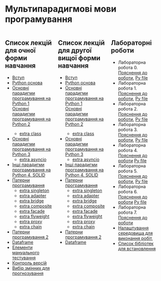 <!-- Google tag (gtag.js) -->
<script async src="https://www.googletagmanager.com/gtag/js?id=G-74DZG0CQKR"></script>
<script>
  window.dataLayer = window.dataLayer || [];
  function gtag(){dataLayer.push(arguments);}
  gtag('js', new Date());

  gtag('config', 'G-74DZG0CQKR');
</script>
<!-- Google Tag Manager (noscript) -->
<noscript><iframe src="https://www.googletagmanager.com/ns.html?id=GTM-WFV4C9R4"
height="0" width="0" style="display:none;visibility:hidden"></iframe></noscript>
<!-- End Google Tag Manager (noscript) -->

<!-- Google Tag Manager -->
<script>(function(w,d,s,l,i){w[l]=w[l]||[];w[l].push({'gtm.start':
new Date().getTime(),event:'gtm.js'});var f=d.getElementsByTagName(s)[0],
j=d.createElement(s),dl=l!='dataLayer'?'&l='+l:'';j.async=true;j.src=
'https://www.googletagmanager.com/gtm.js?id='+i+dl;f.parentNode.insertBefore(j,f);
})(window,document,'script','dataLayer','GTM-WFV4C9R4');</script>
<!-- End Google Tag Manager -->

# Мультипарадигмові мови програмування

<div style="display: flex; gap: 20px;">
  <div style="flex: 1;">
    <h2>Список лекцій для очної форми навчання</h2>
<ul>
<li>
   <a href="https://github.com/GeorgKantsedal/HeorhiiKantsedal.github.io/blob/10e9221148f19300db3902bcd54a532af7e05b1a/lectures%20materials/mmp/MMP0%20%D0%A0%D0%A1%D0%9E%20%D0%9E%D1%87%D0%BD%D0%B0%20%D1%84%D0%BE%D1%80%D0%BC%D0%B0%20%D0%BD%D0%B0%D0%B2%D1%87%D0%B0%D0%BD%D0%BD%D1%8F.pdf">
      Вступ</a>
</li>
<li>
   <a href="https://github.com/GeorgKantsedal/HeorhiiKantsedal.github.io/blob/10e9221148f19300db3902bcd54a532af7e05b1a/lectures%20materials/mmp/MMP1%20basics%20for%20start.pdf">
   Python основа</a>
</li>
<li>
   <a href="https://github.com/GeorgKantsedal/HeorhiiKantsedal.github.io/blob/10e9221148f19300db3902bcd54a532af7e05b1a/lectures%20materials/mmp/MMP2%20Paradigms%20in%20Python.pdf">
   Основні парадигми програмування на Python 1</a>
</li>
   <a href="https://github.com/GeorgKantsedal/HeorhiiKantsedal.github.io/blob/10e9221148f19300db3902bcd54a532af7e05b1a/lectures%20materials/mmp/MMP3%20Paradigms%20in%20Python%20part2.pdf">
   Основні парадигми програмування на Python 2</a> 
   <ul>
   <li>
      <a href="https://github.com/GeorgKantsedal/HeorhiiKantsedal.github.io/blob/ae20c98606dc5192ee779f853030d7f07746f4fe/lectures%20materials/mmp/extra/class.py">
      extra class</a>
   </li>
   </ul>
<li> 
   <a href="https://github.com/GeorgKantsedal/HeorhiiKantsedal.github.io/blob/10e9221148f19300db3902bcd54a532af7e05b1a/lectures%20materials/mmp/MMP4%20Paradigms%20in%20Python%20part3.pdf">
   Основні парадигми програмування на Python 3</a> 
   <ul>
   <li> <a href="https://github.com/GeorgKantsedal/HeorhiiKantsedal.github.io/blob/d6e6e0b6032b0386b685236baf9866a3bb01ea44/lectures%20materials/mmp/extra/async.py">
   extra asyncio</a>
   </li>
   </ul>
</li>
<li>
   <a href="https://github.com/GeorgKantsedal/HeorhiiKantsedal.github.io/blob/ea8c7d0d8c65801258197d2b0875facf6cfc9b88/lectures%20materials/mmp/MMP5%20Paradigms%20in%20Python%20part4.pdf">
   Інші парадигми програмування на Python 4. SOLID</a>
</li>
<li>
   <a href="https://github.com/GeorgKantsedal/HeorhiiKantsedal.github.io/blob/ff82b9021e69de75172c31d72948af3f3cab4a14/lectures%20materials/mmp/MMP6%20Design%20Pattern%20in%20Python.pdf">
   Патерни програмування</a>
   <ul>
   <li><a href="https://github.com/GeorgKantsedal/HeorhiiKantsedal.github.io/blob/6373495938be4d1f4975cfc9ef44c3c4960a6452/lectures%20materials/mmp/extra/singleton.py">
   extra singleton</a> </li>
   <li><a href="https://github.com/GeorgKantsedal/HeorhiiKantsedal.github.io/blob/9775820f4faadb9cfa860af150449bba75f4ab05/lectures%20materials/mmp/extra/adapter.py">
   extra adapter</a> </li>
   <li><a href="https://github.com/GeorgKantsedal/HeorhiiKantsedal.github.io/blob/de906cc554eadbb34ab3ddfaf8ec4f2ce3609f92/lectures%20materials/mmp/extra/bridge.py">
   extra bridge</a> </li>
   <li><a href="https://github.com/GeorgKantsedal/HeorhiiKantsedal.github.io/blob/42f407d97ae0651f4811286c5a7ed7b64de10d04/lectures%20materials/mmp/extra/composite.py">
   extra composite</a> </li>
   <li><a href="https://github.com/GeorgKantsedal/HeorhiiKantsedal.github.io/blob/a034365a30c0040fba38d944f8e1335ce9f1f8c4/lectures%20materials/mmp/extra/facade.py">
   extra facade</a> </li>
   <li><a href="https://github.com/GeorgKantsedal/HeorhiiKantsedal.github.io/blob/a034365a30c0040fba38d944f8e1335ce9f1f8c4/lectures%20materials/mmp/extra/flyweight.py">
   extra flyweight</a> </li>
   <li><a href="https://github.com/GeorgKantsedal/HeorhiiKantsedal.github.io/blob/a034365a30c0040fba38d944f8e1335ce9f1f8c4/lectures%20materials/mmp/extra/proxy.py">
   extra proxy</a> </li>
   <li><a href="https://github.com/GeorgKantsedal/HeorhiiKantsedal.github.io/blob/a034365a30c0040fba38d944f8e1335ce9f1f8c4/lectures%20materials/mmp/extra/chain.py">
   extra chain</a> </li>
</ul>
</li>
<li><a href="https://github.com/GeorgKantsedal/HeorhiiKantsedal.github.io/blob/ff82b9021e69de75172c31d72948af3f3cab4a14/lectures%20materials/mmp/MMP6%20Design%20Pattern%20in%20Python.pdf">
   Патерни програмування 2</a> </li>
<li><a href="https://github.com/GeorgKantsedal/HeorhiiKantsedal.github.io/blob/c4482aa89aec39938c1c4ddc1e178ab781be7fff/lectures%20materials/mmp/MMP7%20DataFrame.pdf">
Dataframe</a> </li>
<li> <a href="old testing prez/manual tesing.md"> 
Елементи мануального тестування </a> </li>
<li> <a href="MMP.md">Контроль версій</a> </li>
<li> <a href="https://github.com/GeorgKantsedal/HeorhiiKantsedal.github.io/blob/d146cad927f35525c6b5f8df1b92beddf2f20939/lectures%20materials/mmp/MMP8%20feature%20selection.pdf">
Вибір змінних для прогнозування</a> </li>
</ul>
  </div>
  <div style="flex: 1;">
    <h2>Список лекцій для другої вищої форми навчання</h2>
<ul>
<li>
   <a href="https://github.com/GeorgKantsedal/HeorhiiKantsedal.github.io/blob/10e9221148f19300db3902bcd54a532af7e05b1a/lectures%20materials/mmp/MMP0%20%D0%A0%D0%A1%D0%9E%20%D0%97%D0%B0%D0%BE%D1%87%D0%BD%D0%B0%20%D1%84%D0%BE%D1%80%D0%BC%D0%B0%20%D0%BD%D0%B0%D0%B2%D1%87%D0%B0%D0%BD%D0%BD%D1%8F.pdf">
      Вступ</a>
</li>
<li>
   <a href="https://github.com/GeorgKantsedal/HeorhiiKantsedal.github.io/blob/10e9221148f19300db3902bcd54a532af7e05b1a/lectures%20materials/mmp/MMP1%20basics%20for%20start.pdf">
   Python основа</a>
</li>
<li>
   <a href="https://github.com/GeorgKantsedal/HeorhiiKantsedal.github.io/blob/10e9221148f19300db3902bcd54a532af7e05b1a/lectures%20materials/mmp/MMP2%20Paradigms%20in%20Python.pdf">
   Основні парадигми програмування на Python 1</a>
</li>
   <a href="https://github.com/GeorgKantsedal/HeorhiiKantsedal.github.io/blob/10e9221148f19300db3902bcd54a532af7e05b1a/lectures%20materials/mmp/MMP3%20Paradigms%20in%20Python%20part2.pdf">
   Основні парадигми програмування на Python 2</a> 
   <ul>
   <li>
      <a href="https://github.com/GeorgKantsedal/HeorhiiKantsedal.github.io/blob/ae20c98606dc5192ee779f853030d7f07746f4fe/lectures%20materials/mmp/extra/class.py">
      extra class</a>
   </li>
   </ul>
<li> 
   <a href="https://github.com/GeorgKantsedal/HeorhiiKantsedal.github.io/blob/10e9221148f19300db3902bcd54a532af7e05b1a/lectures%20materials/mmp/MMP4%20Paradigms%20in%20Python%20part3.pdf">
   Основні парадигми програмування на Python 3</a> 
   <ul>
   <li> <a href="https://github.com/GeorgKantsedal/HeorhiiKantsedal.github.io/blob/d6e6e0b6032b0386b685236baf9866a3bb01ea44/lectures%20materials/mmp/extra/async.py">
   extra asyncio</a>
   </li>
   </ul>
</li>
<li>
   <a href="https://github.com/GeorgKantsedal/HeorhiiKantsedal.github.io/blob/ea8c7d0d8c65801258197d2b0875facf6cfc9b88/lectures%20materials/mmp/MMP5%20Paradigms%20in%20Python%20part4.pdf">
   Інші парадигми програмування на Python 4. SOLID</a>
</li>
<li>
   <a href="https://github.com/GeorgKantsedal/HeorhiiKantsedal.github.io/blob/ff82b9021e69de75172c31d72948af3f3cab4a14/lectures%20materials/mmp/MMP6%20Design%20Pattern%20in%20Python.pdf">
   Патерни програмування</a>
   <ul>
   <li><a href="https://github.com/GeorgKantsedal/HeorhiiKantsedal.github.io/blob/6373495938be4d1f4975cfc9ef44c3c4960a6452/lectures%20materials/mmp/extra/singleton.py">
   extra singleton</a> </li>
   <li><a href="https://github.com/GeorgKantsedal/HeorhiiKantsedal.github.io/blob/9775820f4faadb9cfa860af150449bba75f4ab05/lectures%20materials/mmp/extra/adapter.py">
   extra adapter</a> </li>
   <li><a href="https://github.com/GeorgKantsedal/HeorhiiKantsedal.github.io/blob/de906cc554eadbb34ab3ddfaf8ec4f2ce3609f92/lectures%20materials/mmp/extra/bridge.py">
   extra bridge</a> </li>
   <li><a href="https://github.com/GeorgKantsedal/HeorhiiKantsedal.github.io/blob/42f407d97ae0651f4811286c5a7ed7b64de10d04/lectures%20materials/mmp/extra/composite.py">
   extra composite</a> </li>
   <li><a href="https://github.com/GeorgKantsedal/HeorhiiKantsedal.github.io/blob/a034365a30c0040fba38d944f8e1335ce9f1f8c4/lectures%20materials/mmp/extra/facade.py">
   extra facade</a> </li>
   <li><a href="https://github.com/GeorgKantsedal/HeorhiiKantsedal.github.io/blob/a034365a30c0040fba38d944f8e1335ce9f1f8c4/lectures%20materials/mmp/extra/flyweight.py">
   extra flyweight</a> </li>
   <li><a href="https://github.com/GeorgKantsedal/HeorhiiKantsedal.github.io/blob/a034365a30c0040fba38d944f8e1335ce9f1f8c4/lectures%20materials/mmp/extra/proxy.py">
   extra proxy</a> </li>
   <li><a href="https://github.com/GeorgKantsedal/HeorhiiKantsedal.github.io/blob/a034365a30c0040fba38d944f8e1335ce9f1f8c4/lectures%20materials/mmp/extra/chain.py">
   extra chain</a> </li>
</ul>
</li>
<li><a href="https://github.com/GeorgKantsedal/HeorhiiKantsedal.github.io/blob/ff82b9021e69de75172c31d72948af3f3cab4a14/lectures%20materials/mmp/MMP6%20Design%20Pattern%20in%20Python.pdf">
   Патерни програмування 2</a> </li>
<li><a href="https://github.com/GeorgKantsedal/HeorhiiKantsedal.github.io/blob/c4482aa89aec39938c1c4ddc1e178ab781be7fff/lectures%20materials/mmp/MMP7%20DataFrame.pdf">
Dataframe</a> </li>
</ul>
</div>
<div style="flex: 1;">
<h2> Лабораторні роботи </h2>
<ul> 
<li> Лабораторна робота 0.
<a href="labs/task0.md">Пояснення до роботи</a>, 
<a href="https://github.com/GeorgKantsedal/HeorhiiKantsedal.github.io/blob/ebf9fa1079eeabdbdf66c6a8c399981fa5ea1542/lectures%20materials/mmp/labs/code_start_with/task0.py">
Py file</a>
</li>
<li> Лабораторна робота 1. 
<a href="labs/task1.md">Пояснення до роботи</a>,
<a href="https://github.com/GeorgKantsedal/HeorhiiKantsedal.github.io/blob/ebf9fa1079eeabdbdf66c6a8c399981fa5ea1542/lectures%20materials/mmp/labs/code_start_with/task1.py">Py file</a> 
</li>
<li> Лабораторна робота 2. 
<a href="labs/task2.md">Пояснення до роботи</a>,
<a href="https://github.com/GeorgKantsedal/HeorhiiKantsedal.github.io/blob/ebf9fa1079eeabdbdf66c6a8c399981fa5ea1542/lectures%20materials/mmp/labs/code_start_with/task2.py">Py file</a> 
</li>
<li> Лабораторна робота 3. 
<a href="labs/task3.md">Пояснення до роботи</a>, 
<a href="https://github.com/GeorgKantsedal/HeorhiiKantsedal.github.io/blob/ebf9fa1079eeabdbdf66c6a8c399981fa5ea1542/lectures%20materials/mmp/labs/code_start_with/task3.py">Py file</a> 
</li>
<li> Лабораторна робота 4.  
<a href="labs/task4.md">Пояснення до роботи</a>
<a href="https://github.com/GeorgKantsedal/HeorhiiKantsedal.github.io/blob/ebf9fa1079eeabdbdf66c6a8c399981fa5ea1542/lectures%20materials/mmp/labs/code_start_with/task4.py">Py file</a>
</li>
<li> Лабораторна робота 5. 
<a href="labs/task5.md">Пояснення до роботи</a>,
<a href="https://github.com/GeorgKantsedal/HeorhiiKantsedal.github.io/blob/ebf9fa1079eeabdbdf66c6a8c399981fa5ea1542/lectures%20materials/mmp/labs/code_start_with/task5.py">Py file</a> 
</li>
<li> Лабораторна робота 6.  
<a href="labs/task6.md">Пояснення до роботи</a> 
<a href="https://github.com/GeorgKantsedal/HeorhiiKantsedal.github.io/blob/ebf9fa1079eeabdbdf66c6a8c399981fa5ea1542/lectures%20materials/mmp/labs/code_start_with/task6.py">Py file</a> 
</li>
<li> Лабораторна робота 7.  
<a href="labs/task7.md">Пояснення до роботи</a>
</li>
<li> <a href="labs/setup.md">Налаштування середовища для виконання робіт</a>,
<li> <a href="labs/libs_for_env">Список бібліотек для встановлення</a>
</li>
</ul>
</div>
</div>
